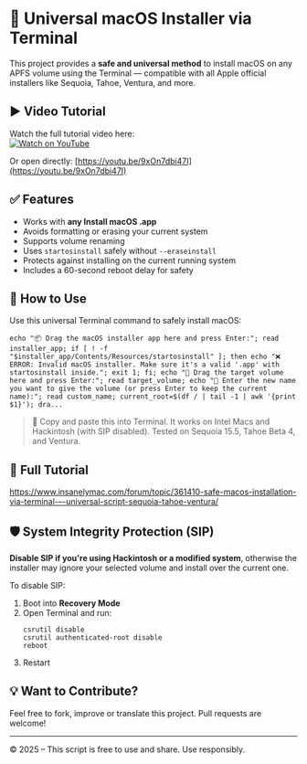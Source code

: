 # 🚀 Universal macOS Installer via Terminal

This project provides a **safe and universal method** to install macOS on any APFS volume using the Terminal — compatible with all Apple official installers like Sequoia, Tahoe, Ventura, and more.

## ▶️ Video Tutorial

Watch the full tutorial video here:  
[![Watch on YouTube](https://img.youtube.com/vi/9xOn7dbi47I/0.jpg)](https://youtu.be/9xOn7dbi47I)

Or open directly: [https://youtu.be/9xOn7dbi47I](https://youtu.be/9xOn7dbi47I)

## ✅ Features

- Works with **any Install macOS .app**
- Avoids formatting or erasing your current system
- Supports volume renaming
- Uses `startosinstall` safely without `--eraseinstall`
- Protects against installing on the current running system
- Includes a 60-second reboot delay for safety

## 📜 How to Use

Use this universal Terminal command to safely install macOS:

```
echo "📦 Drag the macOS installer app here and press Enter:"; read installer_app; if [ ! -f "$installer_app/Contents/Resources/startosinstall" ]; then echo "❌ ERROR: Invalid macOS installer. Make sure it's a valid '.app' with startosinstall inside."; exit 1; fi; echo "🔹 Drag the target volume here and press Enter:"; read target_volume; echo "📝 Enter the new name you want to give the volume (or press Enter to keep the current name):"; read custom_name; current_root=$(df / | tail -1 | awk '{print $1}'); dra...
```

> 📌 Copy and paste this into Terminal. It works on Intel Macs and Hackintosh (with SIP disabled). Tested on Sequoia 15.5, Tahoe Beta 4, and Ventura.

## 📁 Full Tutorial

https://www.insanelymac.com/forum/topic/361410-safe-macos-installation-via-terminal-–-universal-script-sequoia-tahoe-ventura/ 

## 🛡 System Integrity Protection (SIP)

**Disable SIP if you're using Hackintosh or a modified system**, otherwise the installer may ignore your selected volume and install over the current one.

To disable SIP:
1. Boot into **Recovery Mode**
2. Open Terminal and run:
    ```
    csrutil disable
	csrutil authenticated-root disable
	reboot
    ```
3. Restart

## 💡 Want to Contribute?

Feel free to fork, improve or translate this project. Pull requests are welcome!

---

© 2025 – This script is free to use and share. Use responsibly.
